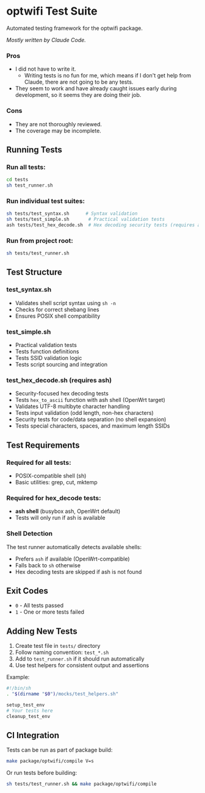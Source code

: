 # optwifi Test Suite

Automated testing framework for the optwifi package.

_Mostly written by Claude Code._

### Pros
- I did not have to write it.
    - Writing tests is no fun for me, which means if I don't get help from Claude, there are not going to be any tests.
- They seem to work and have already caught issues early during development, so it seems they are doing their job.

### Cons
- They are not thoroughly reviewed.
- The coverage may be incomplete.

## Running Tests

### Run all tests:
```bash
cd tests
sh test_runner.sh
```

### Run individual test suites:
```bash
sh tests/test_syntax.sh      # Syntax validation
sh tests/test_simple.sh       # Practical validation tests
ash tests/test_hex_decode.sh  # Hex decoding security tests (requires ash)
```

### Run from project root:
```bash
sh tests/test_runner.sh
```

## Test Structure

### test_syntax.sh
- Validates shell script syntax using `sh -n`
- Checks for correct shebang lines
- Ensures POSIX shell compatibility

### test_simple.sh
- Practical validation tests
- Tests function definitions
- Tests SSID validation logic
- Tests script sourcing and integration

### test_hex_decode.sh (requires ash)
- Security-focused hex decoding tests
- Tests `hex_to_ascii` function with ash shell (OpenWrt target)
- Validates UTF-8 multibyte character handling
- Tests input validation (odd length, non-hex characters)
- Security tests for code/data separation (no shell expansion)
- Tests special characters, spaces, and maximum length SSIDs

## Test Requirements

### Required for all tests:
- POSIX-compatible shell (sh)
- Basic utilities: grep, cut, mktemp

### Required for hex_decode tests:
- **ash shell** (busybox ash, OpenWrt default)
- Tests will only run if ash is available

### Shell Detection

The test runner automatically detects available shells:
- Prefers `ash` if available (OpenWrt-compatible)
- Falls back to `sh` otherwise
- Hex decoding tests are skipped if ash is not found

## Exit Codes

- `0` - All tests passed
- `1` - One or more tests failed

## Adding New Tests

1. Create test file in `tests/` directory
2. Follow naming convention: `test_*.sh`
3. Add to `test_runner.sh` if it should run automatically
4. Use test helpers for consistent output and assertions

Example:
```bash
#!/bin/sh
. "$(dirname "$0")/mocks/test_helpers.sh"

setup_test_env
# Your tests here
cleanup_test_env
```

## CI Integration

Tests can be run as part of package build:
```bash
make package/optwifi/compile V=s
```

Or run tests before building:
```bash
sh tests/test_runner.sh && make package/optwifi/compile
```
